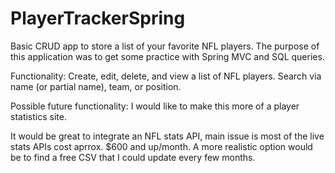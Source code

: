 # PlayerTrackerSpring

Basic CRUD app to store a list of your favorite NFL players.  The purpose of this application was to get some practice
with Spring MVC and SQL queries.

Functionality:
Create, edit, delete, and view a list of NFL players.
Search via name (or partial name), team, or position.

Possible future functionality:
I would like to make this more of a player statistics site.

It would be great to integrate an NFL stats API, main issue is most of the live stats APIs cost aprrox. $600 and up/month.
A more realistic option would be to find a free CSV that I could update every few months.
